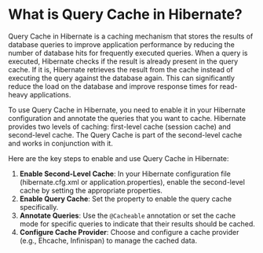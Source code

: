 # What is Query Cache in Hibernate?
Query Cache in Hibernate is a caching mechanism that stores the results of database queries to improve application performance by reducing the number of database hits for frequently executed queries. When a query is executed, Hibernate checks if the result is already present in the query cache. If it is, Hibernate retrieves the result from the cache instead of executing the query against the database again. This can significantly reduce the load on the database and improve response times for read-heavy applications.

To use Query Cache in Hibernate, you need to enable it in your Hibernate configuration and annotate the queries that you want to cache. Hibernate provides two levels of caching: first-level cache (session cache) and second-level cache. The Query Cache is part of the second-level cache and works in conjunction with it.

Here are the key steps to enable and use Query Cache in Hibernate:
1. **Enable Second-Level Cache**: In your Hibernate configuration file (hibernate.cfg.xml or application.properties), enable the second-level cache by setting the appropriate properties.
2. **Enable Query Cache**: Set the property to enable the query cache specifically.
3. **Annotate Queries**: Use the `@Cacheable` annotation or set the cache mode for specific queries to indicate that their results should be cached.
4. **Configure Cache Provider**: Choose and configure a cache provider (e.g., Ehcache, Infinispan) to manage the cached data.
